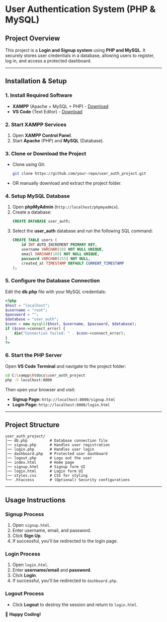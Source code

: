# User Authentication System (PHP & MySQL)

## **Project Overview**
This project is a **Login and Signup system** using **PHP and MySQL**. It securely stores user credentials in a database, allowing users to register, log in, and access a protected dashboard.

---
## **Installation & Setup**
### **1. Install Required Software**
- **XAMPP** (Apache + MySQL + PHP) - [Download](https://www.apachefriends.org/index.html)
- **VS Code** (Text Editor) - [Download](https://code.visualstudio.com/)

### **2. Start XAMPP Services**
1. Open **XAMPP Control Panel**.
2. Start **Apache** (PHP) and **MySQL** (Database).

### **3. Clone or Download the Project**
- Clone using Git:
  ```sh
  git clone https://github.com/your-repo/user_auth_project.git
  ```
- OR manually download and extract the project folder.

### **4. Setup MySQL Database**
1. Open **phpMyAdmin** (`http://localhost/phpmyadmin`).
2. Create a database:
   ```sql
   CREATE DATABASE user_auth;
   ```
3. Select the **user_auth** database and run the following SQL command:
   ```sql
   CREATE TABLE users (
       id INT AUTO_INCREMENT PRIMARY KEY,
       username VARCHAR(50) NOT NULL UNIQUE,
       email VARCHAR(100) NOT NULL UNIQUE,
       password VARCHAR(255) NOT NULL,
       created_at TIMESTAMP DEFAULT CURRENT_TIMESTAMP
   );
   ```

### **5. Configure the Database Connection**
Edit the **db.php** file with your MySQL credentials:
```php
<?php
$host = "localhost";
$username = "root";
$password = "";
$database = "user_auth";
$conn = new mysqli($host, $username, $password, $database);
if ($conn->connect_error) {
    die("Connection failed: " . $conn->connect_error);
}
?>
```

### **6. Start the PHP Server**
Open **VS Code Terminal** and navigate to the project folder:
```sh
cd C:\xampp\htdocs\user_auth_project
php -S localhost:8000
```
Then open your browser and visit:
- **Signup Page:** `http://localhost:8000/signup.html`
- **Login Page:** `http://localhost:8000/login.html`

---
## **Project Structure**
```
user_auth_project/
│── db.php          # Database connection file
│── signup.php      # Handles user registration
│── login.php       # Handles user login
│── dashboard.php   # Protected user dashboard
│── logout.php      # Logs out the user
│── index.html      # Home page
│── signup.html     # Signup form UI
│── login.html      # Login form UI
│── styles.css      # CSS for styling
└── .htaccess       # (Optional) Security configurations
```

---
## **Usage Instructions**
### **Signup Process**
1. Open `signup.html`.
2. Enter username, email, and password.
3. Click **Sign Up**.
4. If successful, you'll be redirected to the login page.

### **Login Process**
1. Open `login.html`.
2. Enter **username/email** and **password**.
3. Click **Login**.
4. If successful, you'll be redirected to `dashboard.php`.

### **Logout Process**
- Click **Logout** to destroy the session and return to `login.html`.


🚀 **Happy Coding!**

